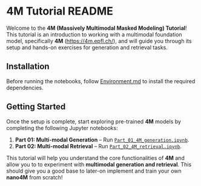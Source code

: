 # 4M Tutorial README

Welcome to the **4M (Massively Multimodal Masked Modeling) Tutorial**! This tutorial is an introduction to working with a multimodal foundation model, specifically **4M** (https://4m.epfl.ch/), and will guide you through its setup and hands-on exercises for generation and retrieval tasks.

## Installation

Before running the notebooks, follow [Environment.md](Environment.md) to install the required dependencies.

## Getting Started

Once the setup is complete, start exploring pre-trained **4M** models by completing the following Jupyter notebooks:

1. **Part 01: Multi-modal Generation** – Run [`Part_01_4M_generation.ipynb`](./Part_01_4M_generation.ipynb).
2. **Part 02: Multi-modal Retrieval** – Run [`Part_02_4M_retrieval.ipynb`](./Part_02_4M_retrieval.ipynb).

This tutorial will help you understand the core functionalities of **4M** and allow you to to experiment with **multimodal generation and retrieval**. This should give you a good base to later-on implement and train your own **nano4M** from scratch!
